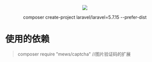 <p align="center"><img src="https://laravel.com/assets/img/components/logo-laravel.svg"></p>

<p align="center">composer create-project laravel/laravel=5.7.15 --prefer-dist</p>

#	使用的依赖
> composer require "mews/captcha"  //图片验证码的扩展